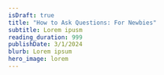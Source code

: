 ```yaml
---
isDraft: true
title: "How to Ask Questions: For Newbies"
subtitle: Lorem ipusm
reading_duration: 999
publishDate: 3/1/2024
blurb: Lorem ipsum
hero_image: lorem
---
```


